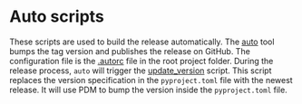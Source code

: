 # Auto scripts

These scripts are used to build the release automatically.
The [auto](https://intuit.github.io/auto/) tool bumps the tag version and publishes the release on GitHub.
The configuration file is the [.autorc](../.autorc) file in the root project folder.
During the release process, `auto` will trigger the [update_version](update_version.sh) script.
This script replaces the version specification in the `pyproject.toml` file with the newest release.
It will use PDM to bump the version inside the `pyproject.toml` file.
